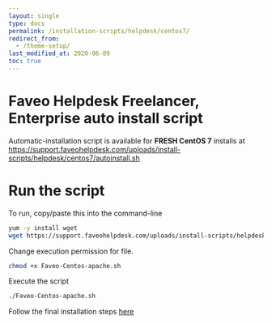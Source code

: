 ```yaml
---
layout: single
type: docs
permalink: /installation-scripts/helpdesk/centos7/
redirect_from:
  - /theme-setup/
last_modified_at: 2020-06-09
toc: true
---
```


# Faveo Helpdesk Freelancer, Enterprise auto install script

Automatic-installation script is available for <b>FRESH CentOS 7</b> installs at
https://support.faveohelpdesk.com/uploads/install-scripts/helpdesk/centos7/autoinstall.sh

# Run the script

To run, copy/paste this into the command-line
    
```sh
yum -y install wget
wget https://support.faveohelpdesk.com/uploads/install-scripts/helpdesk/centos7/autoinstall.sh
```

Change execution permission for file.

```sh
chmod +x Faveo-Centos-apache.sh
```

Execute the script

```sh
./Faveo-Centos-apache.sh
```

Follow the final installation steps [here](https://support.faveohelpdesk.com/show/web-gui-installer)
